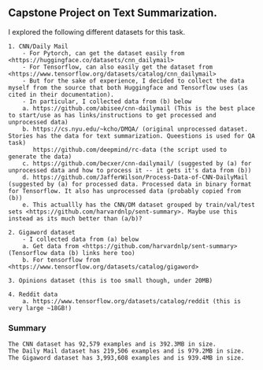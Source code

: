 ## Capstone Project on Text Summarization.
I explored the following different datasets for this task.

    1. CNN/Daily Mail
        - For Pytorch, can get the dataset easily from <https://huggingface.co/datasets/cnn_dailymail>
        - For Tensorflow, can also easily get the dataset from <https://www.tensorflow.org/datasets/catalog/cnn_dailymail>
        - But for the sake of experience, I decided to collect the data myself from the source that both Huggingface and Tensorflow uses (as cited in their documentation).
        - In particular, I collected data from (b) below
        a. https://github.com/abisee/cnn-dailymail (This is the best place to start/use as has links/instructions to get processed and unprocessed data)
        b. https://cs.nyu.edu/~kcho/DMQA/ (original unprocessed dataset. Stories has the data for text summarization. Queestions is used for QA task)
           https://github.com/deepmind/rc-data (the script used to generate the data)
        c. https://github.com/becxer/cnn-dailymail/ (suggested by (a) for unprocessed data and how to process it -- it gets it's data from (b))
        d. https://github.com/JafferWilson/Process-Data-of-CNN-DailyMail (suggested by (a) for processed data. Processed data in binary format for Tensorflow. It also has unprocessed data (probably copied from (b))
        e. This actuallly has the CNN/DM dataset grouped by train/val/test sets <https://github.com/harvardnlp/sent-summary>. Maybe use this instead as its much better than (a/b)?
        
    2. Gigaword dataset
        - I collected data from (a) below    
        a. Get data from <https://github.com/harvardnlp/sent-summary> (Tensorflow data (b) links here too)
        b. For tensorflow from <https://www.tensorflow.org/datasets/catalog/gigaword>
    
    3. Opinions dataset (this is too small though, under 20MB)
    
    4. Reddit data
        a. https://www.tensorflow.org/datasets/catalog/reddit (this is very large ~18GB!)
    
### Summary
    The CNN dataset has 92,579 examples and is 392.3MB in size.
    The Daily Mail dataset has 219,506 examples and is 979.2MB in size.
    The Gigaword dataset has 3,993,608 examples and is 939.4MB in size.

